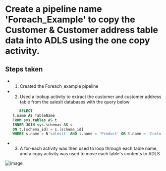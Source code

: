 # Create a pipeline name 'Foreach_Example' to copy the Customer & Customer address table data into ADLS using the one copy activity.

## Steps taken 

- 1. Created the Foreach_example pipeline
- 2. Used a lookup activity to extract the customer and customer address table from the saleslt databases with the query below
  ```sql
     SELECT 
  t.name AS TableName
  FROM sys.tables AS t
  INNER JOIN sys.schemas AS s 
  ON t.[schema_id] = s.[schema_id]
  WHERE s.name = N'saleslt' AND t.name = 'Product' OR t.name = 'Customer';
  ```
- 3.  A for-each activity was then used to loop through each table name, and a copy activity was used to move each table's contents to ADLS
  
![image](https://github.com/Idowuilekura/AzureLibPracticeQuestions/assets/38056084/0eb1799e-e2fd-412e-843b-b7ebbde9c97a)

